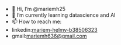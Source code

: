 - 👋 Hi, I’m @mariemh25
- 🌱 I’m currently learning datascience and AI
- 📫 How to reach me:
- linkedin:[mariem-helmy-b38506323](http://www.linkedin.com/in/mariem-helmy-b38506323)
- gmail:mariemh636@gmail.com

<!---
mariemh25/mariemh25 is a ✨ special ✨ repository because its `README.md` (this file) appears on your GitHub profile.
You can click the Preview link to take a look at your changes.
--->
